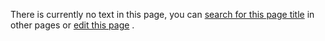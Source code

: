 There is currently no text in this page, you can
 [search for this page title](http://ontologydesignpatterns.org/wiki/Special:Search/Reactor "Special:Search/Reactor") 
 in other pages or
 [edit this page](http://ontologydesignpatterns.org/wiki/index.php?title=Submissions:Reactor&action=edit "http://ontologydesignpatterns.org/wiki/index.php?title=Submissions:Reactor&action=edit") 
 .